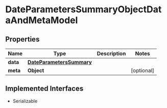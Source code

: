 

# DateParametersSummaryObjectDataAndMetaModel


## Properties

Name | Type | Description | Notes
------------ | ------------- | ------------- | -------------
**data** | [**DateParametersSummary**](DateParametersSummary.md) |  | 
**meta** | **Object** |  |  [optional]


## Implemented Interfaces

* Serializable


